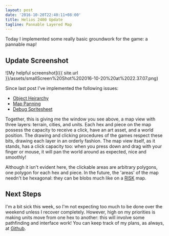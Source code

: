 ```yaml
---
layout: post
date: '2016-10-20T22:40:11+08:00'
title: Helios 2400 Update
tagline: Pannable Layered Map
---
```


Today I implemented some really basic groundwork for the game: a pannable map!

## Update Screenshot

![My helpful screenshot]({{ site.url }}/assets/smallScreen%20Shot%202016-10-20%20at%2022.37.07.png)

Since last post I've implemented the following issues:

- [Object Heirarchy](https://github.com/Sewerbird/Helios2400/issues/1)
- [Map Panning](https://github.com/Sewerbird/Helios2400/issues/2)
- [Debug Spritesheet](https://github.com/Sewerbird/Helios2400/issues/4)

Together, this is giving me the window you see above, a map view with three layers: terrain, cities, and units. Each hex and piece on the map possess the capacity to receive a click, have an art asset, and a world position. The drawing and clicking procedures of the games respect these bits, drawing each layer in an orderly fashion. The map view itself, as it stands, has a click capacity too: when you press down and drag with your finger or mouse, it will pan the world around as expected, nice and smoothly!

Although it isn't evident here, the clickable areas are arbitrary polygons, one polygon for each hex and piece. In the future, the 'areas' of the map needn't be hexagonal: they can be blobs much like on a [RISK](https://en.wikipedia.org/wiki/Risk_(game)) map.

## Next Steps

I'm a bit sick this week, so I'm not expecting too much to be done over the weekend unless I recover completely. However, high on my priorities is making units move from one hex to another: this will involve some pathfinding and interface work! You can keep track of my plans, as always, at [Github](https://github.com/Sewerbird/Helios2400/projects/1).
